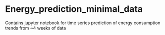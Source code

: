 # Energy_prediction_minimal_data
Contains jupyter notebook for time series prediction of energy consumption trends from ~4 weeks of data
